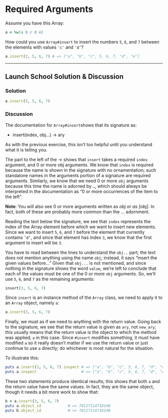 # Required Arguments
Assume you have this Array:

```rb
a = %w(a b c d e)
```

How could you use `Array#insert` to insert the numbers `5`, `6`, and `7` between the elements with values `'c'` and `'d’`?

```rb
a.insert(3, 5, 6, 7) # => ["a", "b", "c", 5, 6, 7, "d", "e"]
```
- - - -

## Launch School Solution & Discussion
### Solution

```rb
a.insert(3, 5, 6, 7)
```

### Discussion

The documentation for `Array#insert`shows that its signature as:

* insert(index, obj…) → ary

As with the previous exercise, this isn’t too helpful until you understand what it is telling you.

The part to the left of the → shows that `insert` takes a required `index` argument, and 0 or more obj arguments. We know that `index` is required because the name is shown in the signature with no ornamentation; such standalone names in the arguments portion of a signature are required arguments. Similarly, we know that we need 0 or more `obj` arguments because this time the name is adorned by `…`, which should always be interpreted in the documentation as “0 or more occurrences of the item to the left”.

**Note**: You will also see 0 or more arguments written as *obj or as [obj]*. In fact, both of these are probably more common than the … adornment.

Reading the text below the signature, we see that `index` represents the index of the Array element before which we want to insert new elements. Since we want to insert `5`, `6`, and `7` before the element that currently contains `’d’`, and since that element has index `3`, we know that the first argument to insert will be `3`.

You have to read between the lines to understand the `obj..` part; the text does not mention anything using the name `obj`; instead, it says “insert the given values before…” Given that `obj...` is not mentioned, and since nothing in the signature shows the word `value`, we’re left to conclude that each of the values must be one of the 0 or more `obj` arguments. So, we’ll use `5`, `6`, and `7` as the remaining arguments:

```rb
insert(3, 5, 6, 7)
```

Since `insert` is an instance method of the `Array` class, we need to apply it to an `Array` object, namely `a`:

```rb
a.insert(3, 5, 6, 7)
```

Finally, we must as if we need to anything with the return value. Going back to the signature, we see that the return value is given as `ary`, not `new_ary`; this usually means that the return value is the object to which the method was applied; `a` in this case. Since `#insert` modifies something, it must have modified `a` so it really doesn’t matter if we use the return value or just continue to use `a` directly; do whichever is most natural for the situation.

To illustrate this:

```rb
puts a.insert(3, 5, 6, 7).inspect # => ["a", "b", "c", 5, 6, 7, "d", "e"]
puts a.inspect                    # => ["a", "b", "c", 5, 6, 7, "d", "e"]
```

These two statements produce identical results; this shows that both `a` and the return value have the same values. In fact, they are the same object, though it needs a bit more work to show that:

```rb
b = a.insert(3, 5, 6, 7)
puts a.object_id            # => 70127114718140
puts b.object_id            # => 70127114718140
```